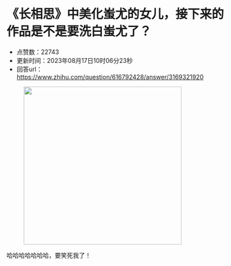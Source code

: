 # 《长相思》中美化蚩尤的女儿，接下来的作品是不是要洗白蚩尤了？
- 点赞数：22743
- 更新时间：2023年08月17日10时06分23秒
- 回答url：https://www.zhihu.com/question/616792428/answer/3169321920
<body>
 <p></p>
 <figure data-size="normal">
  <img src="https://pica.zhimg.com/50/v2-b4f5db2cbf0d917295cd6db5ad0a972b_720w.jpg?source=1940ef5c" data-caption="" data-size="normal" data-rawwidth="366" data-rawheight="193" data-original-token="v2-a47522c305a1fc044c08ec45c1ecc0ee" data-default-watermark-src="https://pic1.zhimg.com/50/v2-08c481e94d7f3fa64f43ab1ac69ce0ae_720w.jpg?source=1940ef5c" class="content_image" width="366">
 </figure>
 <p data-pid="fPVhO8Zf">哈哈哈哈哈哈哈，要笑死我了！</p>
</body>